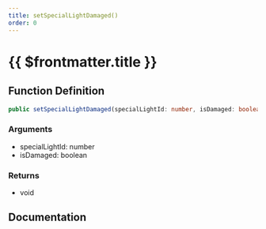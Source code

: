 ```yaml
---
title: setSpecialLightDamaged()
order: 0
---
```


# {{ $frontmatter.title }}

## Function Definition

```ts
public setSpecialLightDamaged(specialLightId: number, isDamaged: boolean): void;
```

### Arguments

* specialLightId: number
* isDamaged: boolean

### Returns

* void

## Documentation

<!--@include: ./parts/setSpecialLightDamaged.md-->
